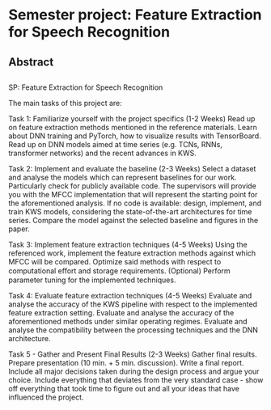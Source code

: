 # Semester project: Feature Extraction for Speech Recognition
### 

## Abstract

## 
SP: Feature Extraction for Speech Recognition

The main tasks of this project are:

Task 1: Familiarize yourself with the project specifics (1-2 Weeks)
Read up on feature extraction methods mentioned in the reference materials. Learn about DNN training and PyTorch, how to visualize results with TensorBoard. Read up on DNN models aimed at time series (e.g. TCNs, RNNs, transformer networks) and the recent advances in KWS.

Task 2: Implement and evaluate the baseline (2-3 Weeks)
Select a dataset and analyse the models which can represent baselines for our work. Particularly check for publicly available code. The supervisors will provide you with the MFCC implementation that will represent the starting point for the aforementioned analysis.
If no code is available: design, implement, and train KWS models, considering the state-of-the-art architectures for time series.
Compare the model against the selected baseline and figures in the paper.

Task 3: Implement feature extraction techniques (4-5 Weeks)
Using the referenced work, implement the feature extraction methods against which MFCC will be compared.
Optimize said methods with respect to computational eﬀort and storage requirements.
(Optional) Perform parameter tuning for the implemented techniques.

Task 4: Evaluate feature extraction techniques (4-5 Weeks)
Evaluate and analyse the accuracy of the KWS pipeline with respect to the implemented feature extraction setting.
Evaluate and analyse the accuracy of the aforementioned methods under similar operating regimes.
Evaluate and analyse the compatibility between the processing techniques and the DNN architecture.

Task 5 - Gather and Present Final Results (2-3 Weeks)
Gather final results.
Prepare presentation (10 min. + 5 min. discussion).
Write a final report. Include all major decisions taken during the design process and argue your choice. Include everything that deviates from the very standard case - show off everything that took time to figure out and all your ideas that have influenced the project.
